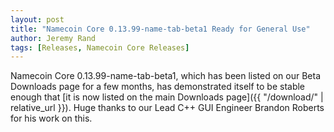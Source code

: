 ```yaml
---
layout: post
title: "Namecoin Core 0.13.99-name-tab-beta1 Ready for General Use"
author: Jeremy Rand
tags: [Releases, Namecoin Core Releases]
---
```


Namecoin Core 0.13.99-name-tab-beta1, which has been listed on our Beta Downloads page for a few months, has demonstrated itself to be stable enough that [it is now listed on the main Downloads page]({{ "/download/" | relative_url }}).  Huge thanks to our Lead C++ GUI Engineer Brandon Roberts for his work on this.
